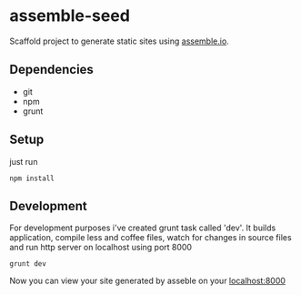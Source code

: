 # assemble-seed

Scaffold project to generate static sites using [assemble.io](http://assemble.io/).

## Dependencies
* git
* npm
* grunt

## Setup
just run

```
npm install
```

## Development
For development purposes i've created grunt task called 'dev'. It builds application, compile less and coffee files, watch for changes in source files and run http server on localhost using port 8000

```
grunt dev
```
Now you can view your site generated by asseble on your [localhost:8000](http://localhost:8000)
